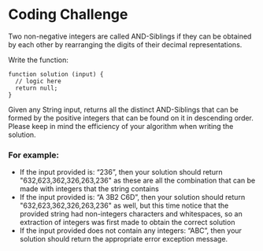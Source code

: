 # Coding Challenge

Two non-negative integers are called AND-Siblings if they can be obtained by each other by rearranging the digits of their decimal representations.

Write the function:

```
function solution (input) {
  // logic here
  return null;
}
```

Given any String input, returns all the distinct AND-Siblings that can be formed by the positive integers that can be found on it in descending order. Please keep in mind the efficiency of your algorithm when writing the solution.

### For example:

  - If the input provided is: “236”, then your solution should return "632,623,362,326,263,236" as these are all the combination that can be made with integers that the string contains
  - If the input provided is: “A 3B2 C6D”, then your solution should return "632,623,362,326,263,236" as well, but this time notice that the provided string had non-integers characters and whitespaces, so an extraction of integers was first made to obtain the correct solution
  - If the input provided does not contain any integers: “ABC”, then your solution should return the appropriate error exception message.
